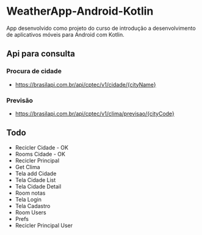 # WeatherApp-Android-Kotlin
 App desenvolvido como projeto do curso de introdução a desenvolvimento de aplicativos móveis para Android com Kotlin.

 ## Api para consulta
 ### Procura de cidade
 - <https://brasilapi.com.br/api/cptec/v1/cidade/{cityName}>
 ### Previsão
 - <https://brasilapi.com.br/api/cptec/v1/clima/previsao/{cityCode}>

## Todo
- Recicler Cidade - OK
- Rooms Cidade - OK
- Recicler Principal
- Get Clima
- Tela add Cidade
- Tela Cidade List
- Tela Cidade Detail
- Room notas
- Tela Login
- Tela Cadastro
- Room Users
- Prefs
- Recicler Principal User
